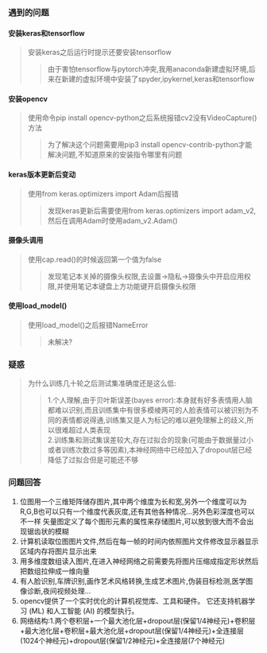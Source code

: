 ### 遇到的问题
#### 安装keras和tensorflow
> 安装keras之后运行时提示还要安装tensorflow
> > 由于害怕tensorflow与pytorch冲突,我用anaconda新建虚拟环境,后来在新建的虚拟环境中安装了spyder,ipykernel,keras和tensorflow
#### 安装opencv
> 使用命令pip install opencv-python之后系统报错cv2没有VideoCapture()方法
> > 为了解决这个问题需要用pip3 install opencv-contrib-python才能解决问题,不知道原来的安装指令哪里有问题
#### keras版本更新后变动
> 使用from keras.optimizers import Adam后报错
> > 发现keras更新后需要使用from keras.optimizers import adam_v2,然后在调用Adam时使用adam_v2.Adam()
#### 摄像头调用
> 使用cap.read()的时候返回第一个值为false
> > 发现笔记本关掉的摄像头权限,去设置->隐私->摄像头中开启应用权限,并使用笔记本键盘上方功能键开启摄像头权限
#### 使用load_model()
> 使用load_model()之后报错NameError
> > 未解决?
### 疑惑
> 为什么训练几十轮之后测试集准确度还是这么低:
> > 1.个人理解,由于贝叶斯误差(bayes error):本身就有好多表情用人脑都难以识别,而且训练集中有很多模棱两可的人脸表情可以被识别为不同的表情都说得通,训练集又是人为标记的难以避免理解上的歧义,所以很难超过人类表现<br>2.训练集和测试集误差较大,存在过拟合的现象(可能由于数据量过小或者训练次数过多等因素),本神经网络中已经加入了dropout层已经降低了过拟合但是可能还不够

### 问题回答
1. 位图用一个三维矩阵储存图片,其中两个维度为长和宽,另外一个维度可以为R,G,B也可以只有一个维度代表灰度,还有其他各种情况...另外色彩深度也可以不一样
   矢量图定义了每个图形元素的属性来存储图片,可以放到很大而不会出现锯齿状的模糊
2. 计算机读取位图图片文件,然后在每一帧的时间内依照图片文件修改显示器显示区域内存将图片显示出来
3. 用多维度数组读入图片,在进入神经网络之前需要先将图片压缩成指定形状然后把数组拉伸成一维向量
4. 有人脸识别,车牌识别,画作艺术风格转换,生成艺术图片,伪装目标检测,医学图像诊断,夜间视频处理...
5. opencv提供了一个实时优化的计算机视觉库、工具和硬件。 它还支持机器学习 (ML) 和人工智能 (AI) 的模型执行。
6. 网络结构:1.两个卷积层+一个最大池化层+dropout层(保留1/4神经元)+卷积层+最大池化层+卷积层+最大池化层+dropout层(保留1/4神经元)+全连接层(1024个神经元)+dropout层(保留1/2神经元)+全连接层(7个神经元)
